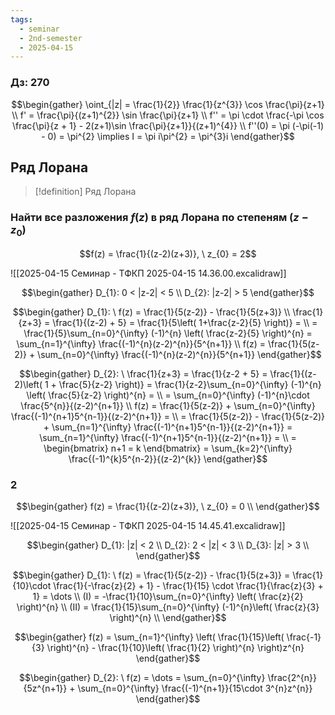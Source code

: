 ```yaml
---
tags:
  - seminar
  - 2nd-semester
  - 2025-04-15
---
```


### Дз: 270

$$\begin{gather}
\oint_{|z| = \frac{1}{2}} \frac{1}{z^{3}} \cos \frac{\pi}{z+1} \\
f' = \frac{\pi}{(z+1)^{2}} \sin \frac{\pi}{z+1} \\
f'' = \pi \cdot \frac{-\pi \cos \frac{\pi}{z + 1} - 2(z+1)\sin \frac{\pi}{z+1}}{(z+1)^{4}} \\
f''(0) = \pi (-\pi(-1) - 0) = \pi^{2} \implies I = \pi i\pi^{2} = \pi^{3}i
\end{gather}$$

## Ряд Лорана

> [!definition] Ряд Лорана
> 

### Найти все разложения $f(z)$ в ряд Лорана по степеням $(z-z_{0})$

$$f(z) = \frac{1}{(z-2)(z+3)}, \ z_{0} = 2$$

![[2025-04-15 Семинар - ТФКП 2025-04-15 14.36.00.excalidraw]]

$$\begin{gather}
D_{1}: 0 < |z-2| < 5 \\
D_{2}: |z-2| > 5
\end{gather}$$

$$\begin{gather}
D_{1}: \ f(z) = \frac{1}{5(z-2)} - \frac{1}{5(z+3)} \\
\frac{1}{z+3} = \frac{1}{(z-2) + 5} = \frac{1}{5\left( 1+\frac{z-2}{5} \right)} = \\
= \frac{1}{5}\sum_{n=0}^{\infty} (-1)^{n} \left( \frac{z-2}{5} \right)^{n} = \sum_{n=1}^{\infty} \frac{(-1)^{n}(z-2)^{n}}{5^{n+1}} \\
f(z) = \frac{1}{5(z-2)} + \sum_{n=0}^{\infty} \frac{(-1)^{n}(z-2)^{n}}{5^{n+1}}
\end{gather}$$

$$\begin{gather}
D_{2}: \ \frac{1}{z+3} = \frac{1}{z-2 + 5} = \frac{1}{(z-2)\left( 1 + \frac{5}{z-2} \right)} = \frac{1}{z-2}\sum_{n=0}^{\infty} (-1)^{n} \left( \frac{5}{z-2} \right)^{n} = \\
= \sum_{n=0}^{\infty} (-1)^{n}\cdot \frac{5^{n}}{(z-2)^{n+1}} \\
f(z) = \frac{1}{5(z-2)} + \sum_{n=0}^{\infty} \frac{(-1)^{n+1}5^{n-1}}{(z-2)^{n+1}} = \\
= \frac{1}{5(z-2)} - \frac{1}{5(z-2)} + \sum_{n=1}^{\infty} \frac{(-1)^{n+1}5^{n-1}}{(z-2)^{n+1}} = \sum_{n=1}^{\infty} \frac{(-1)^{n+1}5^{n-1}}{(z-2)^{n+1}} = \\
= \begin{bmatrix}
n+1 = k
\end{bmatrix} = \sum_{k=2}^{\infty} \frac{(-1)^{k}5^{n-2}}{(z-2)^{k}}
\end{gather}$$

### 2

$$\begin{gather}
f(z) = \frac{1}{(z-2)(z+3)}, \ z_{0} = 0 \\
\end{gather}$$

![[2025-04-15 Семинар - ТФКП 2025-04-15 14.45.41.excalidraw]]

$$\begin{gather}
D_{1}: |z| < 2 \\
D_{2}: 2 < |z| < 3 \\
D_{3}: |z| > 3 \\
\end{gather}$$

$$\begin{gather}
D_{1}: \ f(z) = \frac{1}{5(z-2)} - \frac{1}{5(z+3)} = \frac{1}{10}\cdot \frac{1}{-\frac{z}{2} + 1} - \frac{1}{15} \cdot \frac{1}{\frac{z}{3} + 1} = \dots \\
(I) = -\frac{1}{10}\sum_{n=0}^{\infty} \left( \frac{z}{2} \right)^{n} \\
(II) = \frac{1}{15}\sum_{n=0}^{\infty} (-1)^{n}\left( \frac{z}{3} \right)^{n} \\
\end{gather}$$

$$\begin{gather}
f(z) = \sum_{n=1}^{\infty} \left( \frac{1}{15}\left( \frac{-1}{3} \right)^{n} - \frac{1}{10}\left( \frac{1}{2} \right)^{n} \right)z^{n}
\end{gather}$$

$$\begin{gather}
D_{2}: \ f(z) = \dots = \sum_{n=0}^{\infty} \frac{2^{n}}{5z^{n+1}} + \sum_{n=0}^{\infty} \frac{(-1)^{n+1}}{15\cdot 3^{n}z^{n}}
\end{gather}$$